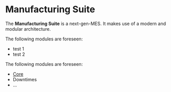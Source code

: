 # Manufacturing Suite

The **Manufacturing Suite** is a next-gen-MES. It makes use of a modern and modular architecture.  


The following modules are foreseen:
- test 1
- test 2

The following modules are foreseen:  

- [Core](core/core.md#core--manufacturing-suite)
- Downtimes
- ...